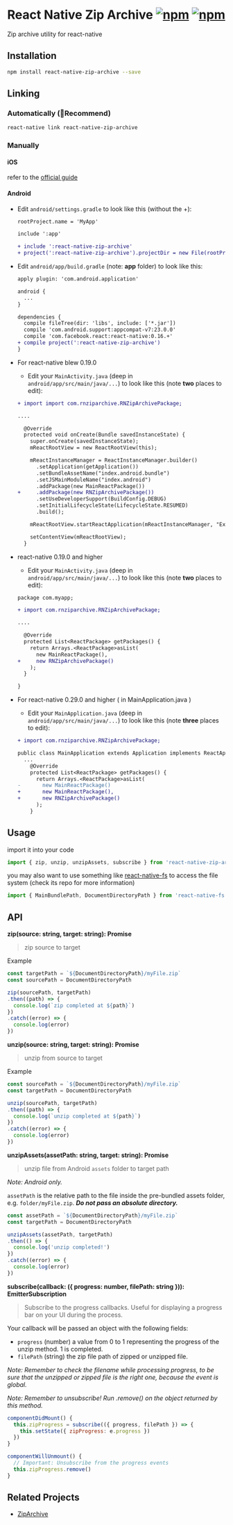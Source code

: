 # React Native Zip Archive [![npm](https://img.shields.io/npm/dm/react-native-zip-archive.svg)](https://www.npmjs.com/package/react-native-zip-archive) [![npm](https://img.shields.io/npm/v/react-native-zip-archive.svg)](https://www.npmjs.com/package/react-native-zip-archive)

Zip archive utility for react-native

## Installation

```bash
npm install react-native-zip-archive --save
```

## Linking

### Automatically (Recommend)

````bash
react-native link react-native-zip-archive
````

### Manually

#### iOS

refer to the [official guide](https://facebook.github.io/react-native/docs/linking-libraries-ios.html)

#### Android

* Edit `android/settings.gradle` to look like this (without the +):

  ```diff
  rootProject.name = 'MyApp'

  include ':app'

  + include ':react-native-zip-archive'
  + project(':react-native-zip-archive').projectDir = new File(rootProject.projectDir, '../node_modules/react-native-zip-archive/android')
  ```

* Edit `android/app/build.gradle` (note: **app** folder) to look like this:

  ```diff
  apply plugin: 'com.android.application'

  android {
    ...
  }

  dependencies {
    compile fileTree(dir: 'libs', include: ['*.jar'])
    compile 'com.android.support:appcompat-v7:23.0.0'
    compile 'com.facebook.react:react-native:0.16.+'
  + compile project(':react-native-zip-archive')
  }
  ```

* For react-native blew 0.19.0
  - Edit your `MainActivity.java` (deep in `android/app/src/main/java/...`) to look like this (note **two** places to edit):

  ```diff
  + import import com.rnziparchive.RNZipArchivePackage;

  ....

    @Override
    protected void onCreate(Bundle savedInstanceState) {
      super.onCreate(savedInstanceState);
      mReactRootView = new ReactRootView(this);

      mReactInstanceManager = ReactInstanceManager.builder()
        .setApplication(getApplication())
        .setBundleAssetName("index.android.bundle")
        .setJSMainModuleName("index.android")
        .addPackage(new MainReactPackage())
  +     .addPackage(new RNZipArchivePackage())
        .setUseDeveloperSupport(BuildConfig.DEBUG)
        .setInitialLifecycleState(LifecycleState.RESUMED)
        .build();

      mReactRootView.startReactApplication(mReactInstanceManager, "ExampleRN", null);

      setContentView(mReactRootView);
    }
  ```

* react-native 0.19.0 and higher

  - Edit your `MainActivity.java` (deep in `android/app/src/main/java/...`) to look like this (note **two** places to edit):

  ```diff
  package com.myapp;

  + import com.rnziparchive.RNZipArchivePackage;

  ....

    @Override
    protected List<ReactPackage> getPackages() {
      return Arrays.<ReactPackage>asList(
        new MainReactPackage(),
  +     new RNZipArchivePackage()
      );
    }

  }
  ```

* For react-native 0.29.0 and higher ( in MainApplication.java )

  - Edit your `MainApplication.java` (deep in `android/app/src/main/java/...`) to look like this (note **three** places to edit):

  ```diff
  + import com.rnziparchive.RNZipArchivePackage;

  public class MainApplication extends Application implements ReactApplication {
    ...
      @Override
      protected List<ReactPackage> getPackages() {
        return Arrays.<ReactPackage>asList(
  -       new MainReactPackage()
  +       new MainReactPackage(),
  +       new RNZipArchivePackage()
        );
      }
  ```

## Usage

import it into your code

```js
import { zip, unzip, unzipAssets, subscribe } from 'react-native-zip-archive'
```

you may also want to use something like [react-native-fs](https://github.com/johanneslumpe/react-native-fs) to access the file system (check its repo for more information)

```js
import { MainBundlePath, DocumentDirectoryPath } from 'react-native-fs'
```

## API

**zip(source: string, target: string): Promise**

> zip source to target

Example

```js
const targetPath = `${DocumentDirectoryPath}/myFile.zip`
const sourcePath = DocumentDirectoryPath

zip(sourcePath, targetPath)
.then((path) => {
  console.log(`zip completed at ${path}`)
})
.catch((error) => {
  console.log(error)
})
```

**unzip(source: string, target: string): Promise**

> unzip from source to target

Example

```js
const sourcePath = `${DocumentDirectoryPath}/myFile.zip`
const targetPath = DocumentDirectoryPath

unzip(sourcePath, targetPath)
.then((path) => {
  console.log(`unzip completed at ${path}`)
})
.catch((error) => {
  console.log(error)
})
```

**unzipAssets(assetPath: string, target: string): Promise**

> unzip file from Android `assets` folder to target path

*Note: Android only.*

`assetPath` is the relative path to the file inside the pre-bundled assets folder, e.g. `folder/myFile.zip`. ***Do not pass an absolute directory.***

```js
const assetPath = `${DocumentDirectoryPath}/myFile.zip`
const targetPath = DocumentDirectoryPath

unzipAssets(assetPath, targetPath)
.then(() => {
  console.log('unzip completed!')
})
.catch((error) => {
  console.log(error)
})
```

**subscribe(callback: ({ progress: number, filePath: string })): EmitterSubscription**

> Subscribe to the progress callbacks. Useful for displaying a progress bar on your UI during the process.

Your callback will be passed an object with the following fields:

- `progress` (number)  a value from 0 to 1 representing the progress of the unzip method. 1 is completed.
- `filePath` (string)  the zip file path of zipped or unzipped file.


*Note: Remember to check the filename while processing progress, to be sure that the unzipped or zipped file is the right one, because the event is global.*

*Note: Remember to unsubscribe! Run .remove() on the object returned by this method.*

```js
componentDidMount() {
  this.zipProgress = subscribe(({ progress, filePath }) => {
    this.setState({ zipProgress: e.progress })
  })
}

componentWillUnmount() {
  // Important: Unsubscribe from the progress events
  this.zipProgress.remove()
}
```

## Related Projects

- [ZipArchive](https://github.com/ZipArchive/ZipArchive)
